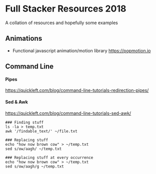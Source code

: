 # Full Stacker Resources 2018
A collation of resources and hopefully some examples

## Animations

* Functional javascript animation/motion library
https://popmotion.io

## Command Line

#### Pipes
https://quickleft.com/blog/command-line-tutorials-redirection-pipes/

#### Sed & Awk
https://quickleft.com/blog/command-line-tutorials-sed-awk/

```shell
### Finding stuff
ls -la > temp.txt
awk '/findable_text/' ~/file.txt

### Replacing stuff
echo "how now brown cow" > ~/temp.txt
sed s/ow/aagh/ ~/temp.txt

### Replacing stuff at every occurrence
echo "how now brown cow" > ~/temp.txt
sed s/ow/aagh/g ~/temp.txt
```
